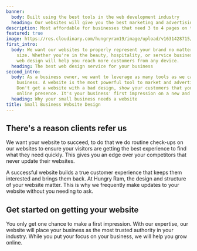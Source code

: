 ```yaml
---
banner:
  body: Built using the best tools in the web development industry
  heading: Our websites will give you the best marketing and advertising tool
description: Most affordable for businesses that need 3 to 4 pages on their site
featured: true
image: https://res.cloudinary.com/hungryram19/image/upload/v1631428715/hungryram/rn-insurance-design.png
first_intro:
  body: We want our websites to properly represent your brand no matter your business
    size. Whether you're in the beauty, hospitality, or service business, our responsive
    web design will help you reach more customers from any device.
  heading: The best web design service for your business
second_intro:
  body: As a business owner, we want to leverage as many tools as we can to grow our
    business. A website is the most powerful tool to market and advertise your business.
    Don't get a website with a bad design, show your customers that you care for your
    online presence. It's your business' first impression on a new and existing customer.
  heading: Why your small business needs a website
title: Small Business Website Design
---
```

## There's a reason clients refer us

We want your website to succeed, to do that we do routine check-ups on our websites to ensure your visitors are getting the best experience to find what they need quickly. This gives you an edge over your competitors that never update their websites.

A successful website builds a true customer experience that keeps them interested and brings them back. At Hungry Ram, the design and structure of your website matter. This is why we frequently make updates to your website without you needing to ask.

## Get started on getting your website

You only get one chance to make a first impression. With our expertise, our website will place your business as the most trusted authority in your industry. While you put your focus on your business, we will help you grow online.